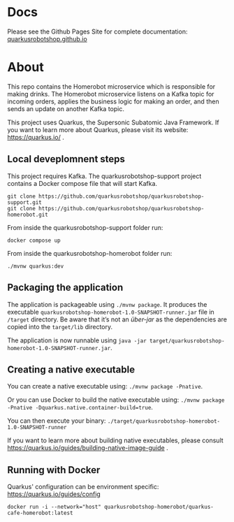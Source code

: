 # Docs
Please see the Github Pages Site for complete documentation: [quarkusrobotshop.github.io](https://quarkusrobotshop.github.io)

# About 
This repo contains the Homerobot microservice which is responsible for making drinks.  The Homerobot microservice listens on a Kafka topic for incoming orders, applies the business logic for making an order, and then sends an update on another Kafka topic.

This project uses Quarkus, the Supersonic Subatomic Java Framework.  If you want to learn more about Quarkus, please visit its website: https://quarkus.io/ .

## Local deveplomnent steps 

This project requires Kafka.  The quarkusrobotshop-support project contains a Docker compose file that will start Kafka.

```
git clone https://github.com/quarkusrobotshop/quarkusrobotshop-support.git
git clone https://github.com/quarkusrobotshop/quarkusrobotshop-homerobot.git
```

From inside the quarkusrobotshop-support folder run:

```
docker compose up
```

From inside the quarkusrobotshop-homerobot folder run:
```
./mvnw quarkus:dev
```

## Packaging the application

The application is packageable using `./mvnw package`.
It produces the executable `quarkusrobotshop-homerobot-1.0-SNAPSHOT-runner.jar` file in `/target` directory.
Be aware that it’s not an _über-jar_ as the dependencies are copied into the `target/lib` directory.

The application is now runnable using `java -jar target/quarkusrobotshop-homerobot-1.0-SNAPSHOT-runner.jar`.

## Creating a native executable

You can create a native executable using: `./mvnw package -Pnative`.

Or you can use Docker to build the native executable using: `./mvnw package -Pnative -Dquarkus.native.container-build=true`.

You can then execute your binary: `./target/quarkusrobotshop-homerobot-1.0-SNAPSHOT-runner`

If you want to learn more about building native executables, please consult https://quarkus.io/guides/building-native-image-guide .

## Running with Docker

Quarkus' configuration can be environment specific: https://quarkus.io/guides/config

```shell
docker run -i --network="host" quarkusrobotshop-homerobot/quarkus-cafe-homerobot:latest
```
